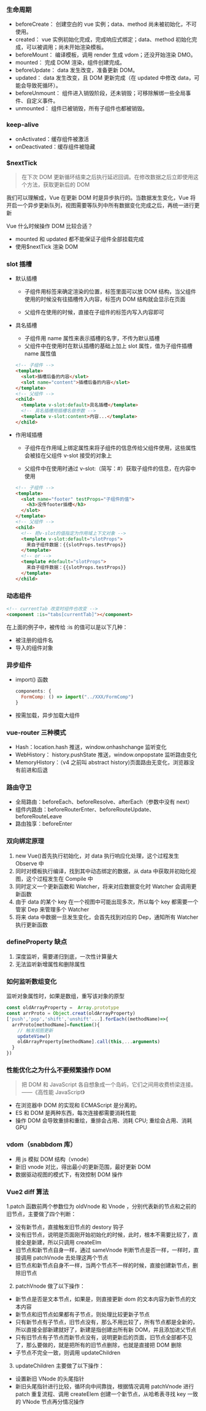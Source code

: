 ### 生命周期

- beforeCreate： 创建空白的 vue 实例；data、method 尚未被初始化，不可使用。
- created： vue 实例初始化完成，完成响应式绑定；data、method 初始化完成，可以被调用；尚未开始渲染模板。
- beforeMount： 编译模板，调用 render 生成 vdom；还没开始渲染 DMO。
- mounted： 完成 DOM 渲染，组件创建完成。
- beforeUpdate： data 发生改变，准备更新 DOM。
- updated： data 发生改变，且 DOM 更新完成（在 updated 中修改 data，可能会导致死循环）。
- beforeUnmount： 组件进入销毁阶段，还未销毁；可移除解绑一些全局事件、自定义事件。
- unmounted： 组件已被销毁，所有子组件也都被销毁。

### keep-alive

- onActivated：缓存组件被激活
- onDeactivated：缓存组件被隐藏

### $nextTick

> 在下次 DOM 更新循环结束之后执行延迟回调。在修改数据之后立即使用这个方法，获取更新后的 DOM

我们可以理解成，Vue 在更新 DOM 时是异步执行的。当数据发生变化，Vue 将开启一个异步更新队列，视图需要等队列中所有数据变化完成之后，再统一进行更新

Vue 什么时候操作 DOM 比较合适？

- mounted 和 updated 都不能保证子组件全部挂载完成
- 使用$nextTick 渲染 DOM

### slot 插槽

- 默认插槽

  - 子组件用<slot>标签来确定渲染的位置，标签里面可以放 DOM 结构，当父组件使用的时候没有往插槽传入内容，标签内 DOM 结构就会显示在页面

  - 父组件在使用的时候，直接在子组件的标签内写入内容即可

- 具名插槽

  - 子组件用 name 属性来表示插槽的名字，不传为默认插槽
  - 父组件中在使用时在默认插槽的基础上加上 slot 属性，值为子组件插槽 name 属性值

  ```html
  <!-- 子组件 -->
  <template>
    <slot>插槽后备的内容</slot>
    <slot name="content">插槽后备的内容</slot>
  </template>
  <!-- 父组件 -->
  <child>
    <template v-slot:default>具名插槽</template>
    <!-- 具名插槽⽤插槽名做参数 -->
    <template v-slot:content>内容...</template>
  </child>
  ```

- 作用域插槽

  - 子组件在作用域上绑定属性来将子组件的信息传给父组件使用，这些属性会被挂在父组件 v-slot 接受的对象上

  - 父组件中在使用时通过 v-slot:（简写：#）获取子组件的信息，在内容中使用

  ```html
  <!-- 子组件 -->
  <template>
    <slot name="footer" testProps="子组件的值">
      <h3>没传footer插槽</h3>
    </slot>
  </template>
  <!-- 父组件 -->
  <child>
    <!-- 把v-slot的值指定为作⽤域上下⽂对象 -->
    <template v-slot:default="slotProps">
      来⾃⼦组件数据：{{slotProps.testProps}}
    </template>
    <!-- or -->
    <template #default="slotProps">
      来⾃⼦组件数据：{{slotProps.testProps}}
    </template>
  </child>
  ```

### 动态组件

```html
<!-- currentTab 改变时组件也改变 -->
<component :is="tabs[currentTab]"></component>
```

在上面的例子中，被传给 :is 的值可以是以下几种：

- 被注册的组件名
- 导入的组件对象

### 异步组件

- import() 函数
  ```javascript
  components: {
    FormComp: () => import("../XXX/FormComp")
  }
  ```
- 按需加载，异步加载大组件

### vue-router 三种模式

- Hash：location.hash 推送，window.onhashchange 监听变化
- WebHistory： history.pushState 推送，window.onpopstate 监听路由变化
- MemoryHistory：（v4 之前叫 abstract history)页面路由无变化，浏览器没有前进和后退

### 路由守卫

- 全局路由：beforeEach、beforeResolve、afterEach（参数中没有 next）
- 组件内路由：beforeRouterEnter、beforeRouteUpdate、beforeRouteLeave
- 路由独享：beforeEnter

### 双向绑定原理

1. new Vue()首先执行初始化，对 data 执行响应化处理，这个过程发生 Observe 中
2. 同时对模板执行编译，找到其中动态绑定的数据，从 data 中获取并初始化视图，这个过程发生在 Compile 中
3. 同时定义⼀个更新函数和 Watcher，将来对应数据变化时 Watcher 会调用更新函数
4. 由于 data 的某个 key 在⼀个视图中可能出现多次，所以每个 key 都需要⼀个管家 Dep 来管理多个 Watcher
5. 将来 data 中数据⼀旦发生变化，会首先找到对应的 Dep，通知所有 Watcher 执行更新函数

### defineProperty 缺点

1. 深度监听，需要递归到底，一次性计算量大
2. 无法监听新增属性和删除属性

### 如何监听数组变化

监听对象属性时，如果是数组，重写该对象的原型

```javascript
const oldArrayProperty =  Array.prototype
const arrProto = Object.creat(oldArrayProperty)
['push','pop','shift','unshift'...].forEach((methodName)=>{
  arrProto[methodName]=function(){
    // 触发视图更新
    updateView()
    oldArrayProperty[methodName].call(this,...arguments)
  }
})
```

### 性能优化之为什么不要频繁操作 DOM

> 把 DOM 和 JavaScript 各自想象成一个岛屿，它们之间用收费桥梁连接。——《高性能 JavaScript》

- 在浏览器中 DOM 的实现和 ECMAScript 是分离的。
- ES 和 DOM 是两种东西，每次连接都需要消耗性能
- 操作 DOM 会导致重排和重绘，重排会占用、消耗 CPU; 重绘会占用、消耗 GPU

### vdom（snabbdom 库）

- 用 js 模拟 DOM 结构（vnode）
- 新旧 vnode 对比，得出最小的更新范围，最好更新 DOM
- 数据驱动视图的模式下，有效控制 DOM 操作

### Vue2 diff 算法

1.patch 函数前两个参数位为 oldVnode 和 Vnode ，分别代表新的节点和之前的旧节点，主要做了四个判断：

- 没有新节点，直接触发旧节点的 destory 钩子
- 没有旧节点，说明是页面刚开始初始化的时候，此时，根本不需要比较了，直接全是新建，所以只调用 createElm
- 旧节点和新节点自身一样，通过 sameVnode 判断节点是否一样，一样时，直接调用 patchVnode 去处理这两个节点
- 旧节点和新节点自身不一样，当两个节点不一样的时候，直接创建新节点，删除旧节点

2. patchVnode 做了以下操作：

- 新节点是否是文本节点，如果是，则直接更新 dom 的文本内容为新节点的文本内容
- 新节点和旧节点如果都有子节点，则处理比较更新子节点
- 只有新节点有子节点，旧节点没有，那么不用比较了，所有节点都是全新的，所以直接全部新建就好了，新建是指创建出所有新 DOM，并且添加进父节点
- 只有旧节点有子节点而新节点没有，说明更新后的页面，旧节点全部都不见了，那么要做的，就是把所有的旧节点删除，也就是直接把 DOM 删除
- 子节点不完全一致，则调用 updateChildren

3. updateChildren 主要做了以下操作：

- 设置新旧 VNode 的头尾指针
- 新旧头尾指针进行比较，循环向中间靠拢，根据情况调用 patchVnode 进行 patch 重复流程、调用 createElem 创建一个新节点，从哈希表寻找 key 一致的 VNode 节点再分情况操作

#
